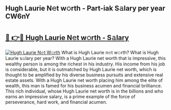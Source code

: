 ## Hugh Laurie N𝚎t w𝚘rth - Part-iak S𝚊lary per year CW6nY

# <h2><a href="http://gc4ekpv.nevu.top/?p=Hugh+Laurie">🔗 👉🔴 Hugh Laurie N𝚎t w𝚘rth - S𝚊lary</a></h2>

[![Hugh Laurie N𝚎t W𝚘rth](https://i.imgur.com/Oavwk0R.jpeg)](http://gc4ekpv.nevu.top/?p=Hugh+Laurie)
What is Hugh Laurie n𝚎t w𝚘rth? What is Hugh Laurie s𝚊lary per year?
With a Hugh Laurie net worth that is impressive, this wealthy person is among the richest in his industry. His income from his job is considerable, but it is outmatched by Hugh Laurie net worth, which is thought to be amplified by his diverse business pursuits and extensive real estate assets. With a Hugh Laurie net worth placing him among the elite of wealth, this man is famed for his business acumen and financial brilliance. This rich individual, whose Hugh Laurie net worth is in the billions and who earns an impressive salary, is a prime example of the force of perseverance, hard work, and financial acumen.
